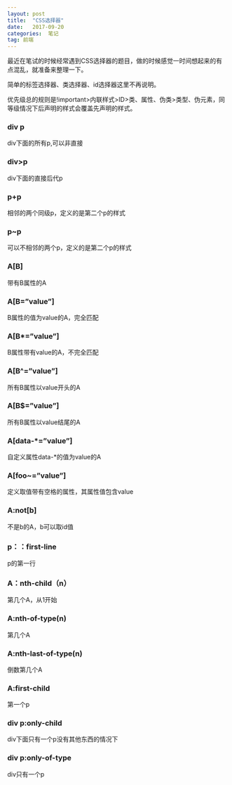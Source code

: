 ```yaml
---
layout: post
title:  "CSS选择器"
date:   2017-09-20 
categories:  笔记
tag: 前端
---
```


最近在笔试的时候经常遇到CSS选择器的题目，做的时候感觉一时间想起来的有点混乱，就准备来整理一下。

简单的标签选择器、类选择器、id选择器这里不再说明。

优先级总的规则是!important>内联样式>ID>类、属性、伪类>类型、伪元素，同等级情况下后声明的样式会覆盖先声明的样式。

### div p 
div下面的所有p,可以非直接

### div>p
div下面的直接后代p

### p+p
相邻的两个同级p，定义的是第二个p的样式

### p~p
可以不相邻的两个p，定义的是第二个p的样式

### A[B]
带有B属性的A

### A[B=”value”]
B属性的值为value的A，完全匹配

### A[B*=”value”]
B属性带有value的A，不完全匹配

### A[B^=”value”]
所有B属性以value开头的A

### A[B$=”value”]
所有B属性以value结尾的A

### A[data-*=”value”]
自定义属性data-*的值为value的A

### A[foo~=”value”]
定义取值带有空格的属性，其属性值包含value

### A:not[b]
不是b的A，b可以取id值

### p：：first-line
p的第一行

### A：nth-child（n）
第几个A，从1开始

### A:nth-of-type(n)
第几个A

### A:nth-last-of-type(n)
倒数第几个A

### A:first-child
第一个p

### div p:only-child
div下面只有一个p没有其他东西的情况下

### div p:only-of-type
div只有一个p

